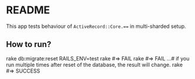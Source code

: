 # README

This app tests behaviour of `ActiveRecord::Core.==` in multi-sharded setup.

## How to run?

rake db:migrate:reset RAILS_ENV=test
rake #=> FAIL
rake #=> FAIL
...# if you run multiple times after reset of the database, the result will change.
rake #=> SUCCESS
